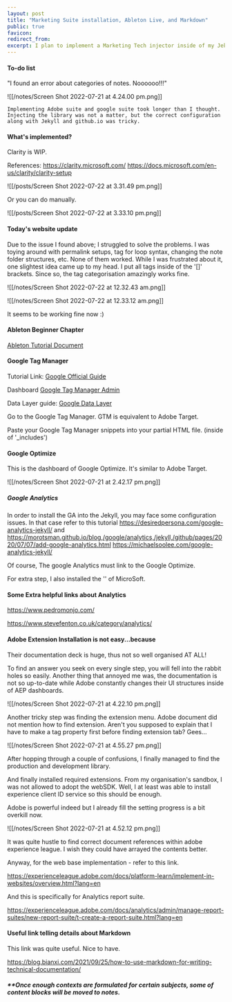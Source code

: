 ```yaml
---
layout: post
title: "Marketing Suite installation, Ableton Live, and Markdown"
public: true
favicon:
redirect_from: 
excerpt: I plan to implement a Marketing Tech injector inside of my Jekyll-based website. 
---
```


#### To-do list

"I found an error about categories of notes. Noooooo!!!"

![[/notes/Screen Shot 2022-07-21 at 4.24.00 pm.png]]



`Implementing Adobe suite and google suite took longer than I thought. Injecting the library was not a matter, but the correct configuration along with Jekyll and github.io was tricky.`

#### What's implemented? 

Clarity is WIP. 

References: 
https://clarity.microsoft.com/
https://docs.microsoft.com/en-us/clarity/clarity-setup

![[/posts/Screen Shot 2022-07-22 at 3.31.49 pm.png]]

Or you can do manually. 

![[/posts/Screen Shot 2022-07-22 at 3.33.10 pm.png]]

#### Today's website update


Due to the issue I found above; I struggled to solve the problems. I was toying around with permalink setups, tag for loop syntax, changing the note folder structures, etc. None of them worked. While I was frustrated about it, one slightest idea came up to my head. I put all tags inside of the '[]' brackets. Since so, the tag categorisation amazingly works fine. 


![[/notes/Screen Shot 2022-07-22 at 12.32.43 am.png]]
<br/>

![[/notes/Screen Shot 2022-07-22 at 12.33.12 am.png]]

It seems to be working fine now :) 

#### Ableton Beginner Chapter 

[Ableton Tutorial Document](<http://intro.online.berklee.edu/?mkt_tok=NDk3LUdFSC00MzAAAAGCgjw0QA6eqLMklSAi5TCIZ8OOSEPT6qnzSPJNSdcZCdWk0oYGTSYkMPenaemX8RvgOLd6tY5HI-ivWqwmIa2vJAvcul08nTlGi60ZzoB6g6Z9JhY#/247/Online+Courses+REVMPRD-278.01/247/1/sessions-and-arrangements>)


#### Google Tag Manager

Tutorial Link: [Google Official Guide](<https://developers.google.com/tag-platform/tag-manager/web>)

Dashboard [Google Tag Manager Admin](<https://tagmanager.google.com/#/admin/>)

Data Layer guide: [Google Data Layer](<https://developers.google.com/tag-platform/tag-manager/web/datalayer>)


Go to the Google Tag Manager. GTM is equivalent to Adobe Target. 


Paste your Google Tag Manager snippets into your partial HTML file. (inside of '\_includes')



#### Google Optimize 

This is the dashboard of Google Optimize. It's similar to Adobe Target. 


![[/notes/Screen Shot 2022-07-21 at 2.42.17 pm.png]]


##### Google Analytics 

In order to install the GA into the Jekyll, you may face some configuration issues. In that case refer to this tutorial https://desiredpersona.com/google-analytics-jekyll/ and https://morotsman.github.io/blog,/google/analytics,/jekyll,/github/pages/2020/07/07/add-google-analytics.html 
https://michaelsoolee.com/google-analytics-jekyll/

Of course, The google Analytics must link to the Google Optimize.


For extra step, I also installed the '' of MicroSoft. 


#### Some Extra helpful links about Analytics


https://www.pedromonjo.com/

https://www.stevefenton.co.uk/category/analytics/





#### Adobe Extension Installation is not easy...because 

Their documentation deck is huge, thus not so well organised AT ALL!

To find an answer you seek on every single step, you will fell into the rabbit holes so easily. 
Another thing that annoyed me was, the documentation is not so up-to-date while Adobe constantly changes their UI structures inside of AEP dashboards. 


![[/notes/Screen Shot 2022-07-21 at 4.22.10 pm.png]]


Another tricky step was finding the extension menu. Adobe document did not mention how to find extension. Aren't you supposed to explain that I have to make a tag property first before finding extension tab? Gees...


![[/notes/Screen Shot 2022-07-21 at 4.55.27 pm.png]]

After hopping through a couple of confusions, I finally managed to find the production and development library.



And finally installed required extensions. From my organisation's sandbox, I was not allowed to adopt the webSDK. Well, I at least was able to install experience client ID service so this should be enough. 

Adobe is powerful indeed but I already fill the setting progress is a bit overkill now. 


![[/notes/Screen Shot 2022-07-21 at 4.52.12 pm.png]]

It was quite hustle to find correct document references within adobe experience league. I wish they could have arrayed the contents better. 

Anyway, for the web base implementation - refer to this link. 

https://experienceleague.adobe.com/docs/platform-learn/implement-in-websites/overview.html?lang=en

And this is specifically for Analytics report suite. 

https://experienceleague.adobe.com/docs/analytics/admin/manage-report-suites/new-report-suite/t-create-a-report-suite.html?lang=en



#### Useful link telling details about Markdown  

This link was quite useful. Nice to have. 

https://blog.bianxi.com/2021/09/25/how-to-use-markdown-for-writing-technical-documentation/


##### **Once enough contexts are formulated for certain subjects, some of content blocks will be moved to notes.

